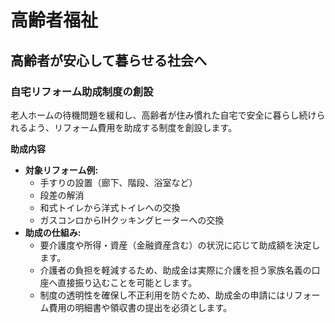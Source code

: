 # 高齢者福祉

## 高齢者が安心して暮らせる社会へ

### 自宅リフォーム助成制度の創設

老人ホームの待機問題を緩和し、高齢者が住み慣れた自宅で安全に暮らし続けられるよう、リフォーム費用を助成する制度を創設します。

**助成内容**
*   **対象リフォーム例:**
    *   手すりの設置（廊下、階段、浴室など）
    *   段差の解消
    *   和式トイレから洋式トイレへの交換
    *   ガスコンロからIHクッキングヒーターへの交換
*   **助成の仕組み:**
    *   要介護度や所得・資産（金融資産含む）の状況に応じて助成額を決定します。
    *   介護者の負担を軽減するため、助成金は実際に介護を担う家族名義の口座へ直接振り込むことを可能とします。
    *   制度の透明性を確保し不正利用を防ぐため、助成金の申請にはリフォーム費用の明細書や領収書の提出を必須とします。